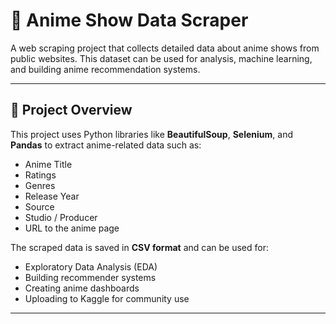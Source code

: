 # 🎌 Anime Show Data Scraper

A web scraping project that collects detailed data about anime shows from public websites. This dataset can be used for analysis, machine learning, and building anime recommendation systems.

---

## 📌 Project Overview

This project uses Python libraries like **BeautifulSoup**, **Selenium**, and **Pandas** to extract anime-related data such as:

-  Anime Title  
-  Ratings  
-  Genres  
-  Release Year  
-  Source
-  Studio / Producer  
-  URL to the anime page  

The scraped data is saved in **CSV format** and can be used for:
- Exploratory Data Analysis (EDA)
- Building recommender systems
- Creating anime dashboards
- Uploading to Kaggle for community use

---



